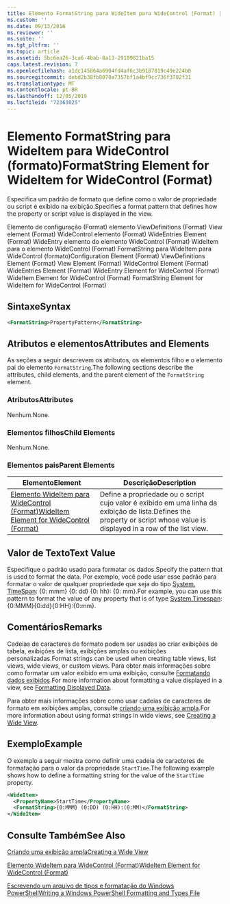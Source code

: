 ```yaml
---
title: Elemento FormatString para WideItem para WideControl (Format) | Microsoft Docs
ms.custom: ''
ms.date: 09/13/2016
ms.reviewer: ''
ms.suite: ''
ms.tgt_pltfrm: ''
ms.topic: article
ms.assetid: 5bc6ea26-3ca6-4bab-8a13-29189821ba15
caps.latest.revision: 7
ms.openlocfilehash: a1dc145864a6904fd4af6c3b9187819c49e224b0
ms.sourcegitcommit: debd2b38fb8070a7357bf1a4bf9cc736f3702f31
ms.translationtype: MT
ms.contentlocale: pt-BR
ms.lasthandoff: 12/05/2019
ms.locfileid: "72363025"
---
```

# <a name="formatstring-element-for-wideitem-for-widecontrol-format"></a><span data-ttu-id="af61c-102">Elemento FormatString para WideItem para WideControl (formato)</span><span class="sxs-lookup"><span data-stu-id="af61c-102">FormatString Element for WideItem for WideControl (Format)</span></span>

<span data-ttu-id="af61c-103">Especifica um padrão de formato que define como o valor de propriedade ou script é exibido na exibição.</span><span class="sxs-lookup"><span data-stu-id="af61c-103">Specifies a format pattern that defines how the property or script value is displayed in the view.</span></span>

<span data-ttu-id="af61c-104">Elemento de configuração (Format) elemento ViewDefinitions (Format) View element (Format) WideControl elemento (Format) WideEntries Element (Format) WideEntry elemento do elemento WideControl (Format) WideItem para o elemento WideControl (Format) FormatString para WideItem para WideControl (formato)</span><span class="sxs-lookup"><span data-stu-id="af61c-104">Configuration Element (Format) ViewDefinitions Element (Format) View Element (Format) WideControl Element (Format) WideEntries Element (Format) WideEntry Element for WideControl (Format) WideItem Element for WideControl (Format) FormatString Element for WideItem for WideControl (Format)</span></span>

## <a name="syntax"></a><span data-ttu-id="af61c-105">Sintaxe</span><span class="sxs-lookup"><span data-stu-id="af61c-105">Syntax</span></span>

```xml
<FormatString>PropertyPattern</FormatString>
```

## <a name="attributes-and-elements"></a><span data-ttu-id="af61c-106">Atributos e elementos</span><span class="sxs-lookup"><span data-stu-id="af61c-106">Attributes and Elements</span></span>

<span data-ttu-id="af61c-107">As seções a seguir descrevem os atributos, os elementos filho e o elemento pai do elemento `FormatString`.</span><span class="sxs-lookup"><span data-stu-id="af61c-107">The following sections describe the attributes, child elements, and the parent element of the `FormatString` element.</span></span>

### <a name="attributes"></a><span data-ttu-id="af61c-108">Atributos</span><span class="sxs-lookup"><span data-stu-id="af61c-108">Attributes</span></span>

<span data-ttu-id="af61c-109">Nenhum.</span><span class="sxs-lookup"><span data-stu-id="af61c-109">None.</span></span>

### <a name="child-elements"></a><span data-ttu-id="af61c-110">Elementos filhos</span><span class="sxs-lookup"><span data-stu-id="af61c-110">Child Elements</span></span>

<span data-ttu-id="af61c-111">Nenhum.</span><span class="sxs-lookup"><span data-stu-id="af61c-111">None.</span></span>

### <a name="parent-elements"></a><span data-ttu-id="af61c-112">Elementos pais</span><span class="sxs-lookup"><span data-stu-id="af61c-112">Parent Elements</span></span>

|<span data-ttu-id="af61c-113">Elemento</span><span class="sxs-lookup"><span data-stu-id="af61c-113">Element</span></span>|<span data-ttu-id="af61c-114">Descrição</span><span class="sxs-lookup"><span data-stu-id="af61c-114">Description</span></span>|
|-------------|-----------------|
|[<span data-ttu-id="af61c-115">Elemento WideItem para WideControl (Format)</span><span class="sxs-lookup"><span data-stu-id="af61c-115">WideItem Element for WideControl (Format)</span></span>](./wideitem-element-for-widecontrol-format.md)|<span data-ttu-id="af61c-116">Define a propriedade ou o script cujo valor é exibido em uma linha da exibição de lista.</span><span class="sxs-lookup"><span data-stu-id="af61c-116">Defines the property or script whose value is displayed in a row of the list view.</span></span>|

## <a name="text-value"></a><span data-ttu-id="af61c-117">Valor de Texto</span><span class="sxs-lookup"><span data-stu-id="af61c-117">Text Value</span></span>

<span data-ttu-id="af61c-118">Especifique o padrão usado para formatar os dados.</span><span class="sxs-lookup"><span data-stu-id="af61c-118">Specify the pattern that is used to format the data.</span></span> <span data-ttu-id="af61c-119">Por exemplo, você pode usar esse padrão para formatar o valor de qualquer propriedade que seja do tipo [System. TimeSpan](/dotnet/api/System.TimeSpan): {0: mmm} {0: dd} {0: hh}: {0: mm}.</span><span class="sxs-lookup"><span data-stu-id="af61c-119">For example, you can use this pattern to format the value of any property that is of type [System.Timespan](/dotnet/api/System.TimeSpan): {0:MMM}{0:dd}{0:HH}:{0:mm}.</span></span>

## <a name="remarks"></a><span data-ttu-id="af61c-120">Comentários</span><span class="sxs-lookup"><span data-stu-id="af61c-120">Remarks</span></span>

<span data-ttu-id="af61c-121">Cadeias de caracteres de formato podem ser usadas ao criar exibições de tabela, exibições de lista, exibições amplas ou exibições personalizadas.</span><span class="sxs-lookup"><span data-stu-id="af61c-121">Format strings can be used when creating table views, list views, wide views, or custom views.</span></span> <span data-ttu-id="af61c-122">Para obter mais informações sobre como formatar um valor exibido em uma exibição, consulte [Formatando dados exibidos](./formatting-displayed-data.md).</span><span class="sxs-lookup"><span data-stu-id="af61c-122">For more information about formatting a value displayed in a view, see [Formatting Displayed Data](./formatting-displayed-data.md).</span></span>

<span data-ttu-id="af61c-123">Para obter mais informações sobre como usar cadeias de caracteres de formato em exibições amplas, consulte [criando uma exibição ampla](./creating-a-wide-view.md).</span><span class="sxs-lookup"><span data-stu-id="af61c-123">For more information about using format strings in wide views, see [Creating a Wide View](./creating-a-wide-view.md).</span></span>

## <a name="example"></a><span data-ttu-id="af61c-124">Exemplo</span><span class="sxs-lookup"><span data-stu-id="af61c-124">Example</span></span>

<span data-ttu-id="af61c-125">O exemplo a seguir mostra como definir uma cadeia de caracteres de formatação para o valor da propriedade `StartTime`.</span><span class="sxs-lookup"><span data-stu-id="af61c-125">The following example shows how to define a formatting string for the value of the `StartTime` property.</span></span>

```xml
<WideItem>
  <PropertyName>StartTime</PropertyName>
  <FormatString>{0:MMM} (0:DD) (0:HH):(0:MM)</FormatString>
</WideItem>
```

## <a name="see-also"></a><span data-ttu-id="af61c-126">Consulte Também</span><span class="sxs-lookup"><span data-stu-id="af61c-126">See Also</span></span>

[<span data-ttu-id="af61c-127">Criando uma exibição ampla</span><span class="sxs-lookup"><span data-stu-id="af61c-127">Creating a Wide View</span></span>](./creating-a-wide-view.md)

[<span data-ttu-id="af61c-128">Elemento WideItem para WideControl (Format)</span><span class="sxs-lookup"><span data-stu-id="af61c-128">WideItem Element for WideControl (Format)</span></span>](./wideitem-element-for-widecontrol-format.md)

[<span data-ttu-id="af61c-129">Escrevendo um arquivo de tipos e formatação do Windows PowerShell</span><span class="sxs-lookup"><span data-stu-id="af61c-129">Writing a Windows PowerShell Formatting and Types File</span></span>](./writing-a-powershell-formatting-file.md)
